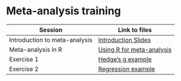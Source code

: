 # Meta-analysis training


| Session | Link to files |
|----|----|
| Introduction to meta-analysis | [Introduction Slides](https://juno-evidence-alliance.github.io/JunoMATraining/Introduction_to_Meta-Analysis.html) |
| Meta-analysis in R | [Using R for meta-analysis](https://juno-evidence-alliance.github.io/JunoMATraining/Meta_analysis.html) |
| Exercise 1 | [Hedge’s g example](https://juno-evidence-alliance.github.io/JunoMATraining/Meta-analysis_Exercise.html) |
| Exercise 2 | [Regression example](https://juno-evidence-alliance.github.io/JunoMATraining/Meta-Analysis_Exercise2.html) |
